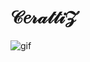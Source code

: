 # **𝒞𝑒𝓇𝒶𝓉𝓉𝒾𝒵**

![gif](https://cdn.discordapp.com/attachments/995830949164109887/1010651395558494289/gif.gif)
